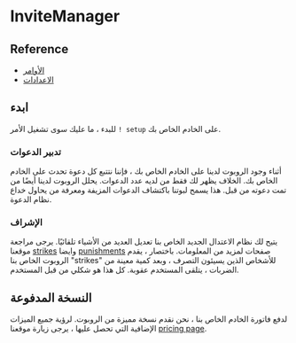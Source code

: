 # InviteManager

## Reference

- [الأوامر](/ar/reference/commands.md)
- [الاعدادات](/ar/reference/settings.md)

## ابدء

للبدء ، ما عليك سوى تشغيل الأمر `! setup` على الخادم الخاص بك.

### تدبير الدعوات

أثناء وجود الروبوت لدينا على الخادم الخاص بك ، فإننا نتتبع كل دعوة تحدث على الخادم الخاص بك. الخلاف يظهر لك فقط من لديه عدد الدعوات. يحلل الروبوت لدينا أيضًا من تمت دعوته من قبل. هذا يسمح لبوتنا باكتشاف الدعوات المزيفة ومعرفة من يحاول خداع نظام الدعوة.

### الإشراف

يتيح لك نظام الاعتدال الجديد الخاص بنا تعديل العديد من الأشياء تلقائيًا. يرجى مراجعة موقعنا [strikes](/ar/modules/moderation/strikes.md) وايضا [punishments](/ar/modules/moderation/punishments.md) صفحات لمزيد من المعلومات. باختصار ، يقدم الروبوت الخاص بنا "strikes" للأشخاص الذين يسيئون التصرف ، وبعد كمية معينة من الضربات ، يتلقى المستخدم عقوبة. كل هذا هو شكلي من قبل المستخدم.

## النسخة المدفوعة

لدفع فاتورة الخادم الخاص بنا ، نحن نقدم نسخة مميزة من الروبوت. لرؤية جميع الميزات الإضافية التي تحصل عليها ، يرجى زيارة موقعنا [pricing page](/ar/premium/features.md).
